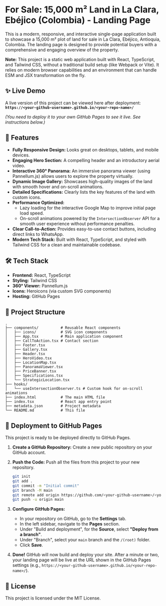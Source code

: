 # For Sale: 15,000 m² Land in La Clara, Ebéjico (Colombia) - Landing Page

This is a modern, responsive, and interactive single-page application built to showcase a 15,000 m² plot of land for sale in La Clara, Ebéjico, Antioquia, Colombia. The landing page is designed to provide potential buyers with a comprehensive and engaging overview of the property.

**Note:** This project is a static web application built with React, TypeScript, and Tailwind CSS, without a traditional build setup (like Webpack or Vite). It relies on modern browser capabilities and an environment that can handle ESM and JSX transformation on the fly.

## ✨ Live Demo

A live version of this project can be viewed here after deployment: **`https://<your-github-username>.github.io/<your-repo-name>/`**

*(You need to deploy it to your own GitHub Pages to see it live. See instructions below.)*

## 🚀 Features

-   **Fully Responsive Design:** Looks great on desktops, tablets, and mobile devices.
-   **Engaging Hero Section:** A compelling header and an introductory aerial video.
-   **Interactive 360° Panorama:** An immersive panorama viewer (using Pannellum.js) allows users to explore the property virtually.
-   **Dynamic Image Gallery:** Showcases high-quality images of the land with smooth hover and on-scroll animations.
-   **Detailed Specifications:** Clearly lists the key features of the land with custom icons.
-   **Performance Optimized:**
    -   Lazy loading for the interactive Google Map to improve initial page load speed.
    -   On-scroll animations powered by the `IntersectionObserver` API for a smooth user experience without performance penalties.
-   **Clear Call-to-Action:** Provides easy-to-use contact buttons, including direct links to WhatsApp.
-   **Modern Tech Stack:** Built with React, TypeScript, and styled with Tailwind CSS for a clean and maintainable codebase.

## 🛠️ Tech Stack

-   **Frontend:** React, TypeScript
-   **Styling:** Tailwind CSS
-   **360° Viewer:** Pannellum.js
-   **Icons:** Heroicons (via custom SVG components)
-   **Hosting:** GitHub Pages

## 📂 Project Structure

```
.
├── components/          # Reusable React components
│   ├── icons/           # SVG icon components
│   ├── App.tsx          # Main application component
│   ├── CallToAction.tsx # Contact section
│   ├── Footer.tsx
│   ├── Gallery.tsx
│   ├── Header.tsx
│   ├── HeroVideo.tsx
│   ├── LocationMap.tsx
│   ├── PanoramaViewer.tsx
│   ├── PriceBanner.tsx
│   ├── Specifications.tsx
│   └── StrategicLocation.tsx
├── hooks/
│   └── useIntersectionObserver.ts # Custom hook for on-scroll animations
├── index.html           # The main HTML file
├── index.tsx            # React app entry point
├── metadata.json        # Project metadata
└── README.md            # This file
```

## 🚀 Deployment to GitHub Pages

This project is ready to be deployed directly to GitHub Pages.

1.  **Create a GitHub Repository:**
    Create a new public repository on your GitHub account.

2.  **Push the Code:**
    Push all the files from this project to your new repository.

    ```bash
    git init
    git add .
    git commit -m "Initial commit"
    git branch -M main
    git remote add origin https://github.com/<your-github-username>/<your-repo-name>.git
    git push -u origin main
    ```

3.  **Configure GitHub Pages:**
    -   In your repository on GitHub, go to the **Settings** tab.
    -   In the left sidebar, navigate to the **Pages** section.
    -   Under "Build and deployment", for the **Source**, select **"Deploy from a branch"**.
    -   Under "Branch", select your `main` branch and the `/(root)` folder.
    -   Click **Save**.

4.  **Done!**
    GitHub will now build and deploy your site. After a minute or two, your landing page will be live at the URL shown in the GitHub Pages settings (e.g., `https://<your-github-username>.github.io/<your-repo-name>/`).

## 📄 License

This project is licensed under the MIT License.
